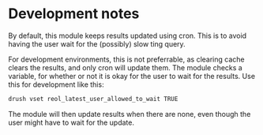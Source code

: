 Development notes
=================

By default, this module keeps results updated using cron. This is to avoid having the user wait for the (possibly) slow ting query.

For development environments, this is not preferrable, as clearing cache clears the results, and only cron will update them. The module checks a variable, for whether or not it is okay for the user to wait for the results. Use this for development like this:

```bash
drush vset reol_latest_user_allowed_to_wait TRUE
```

The module will then update results when there are none, even though the user might have to wait for the update.
